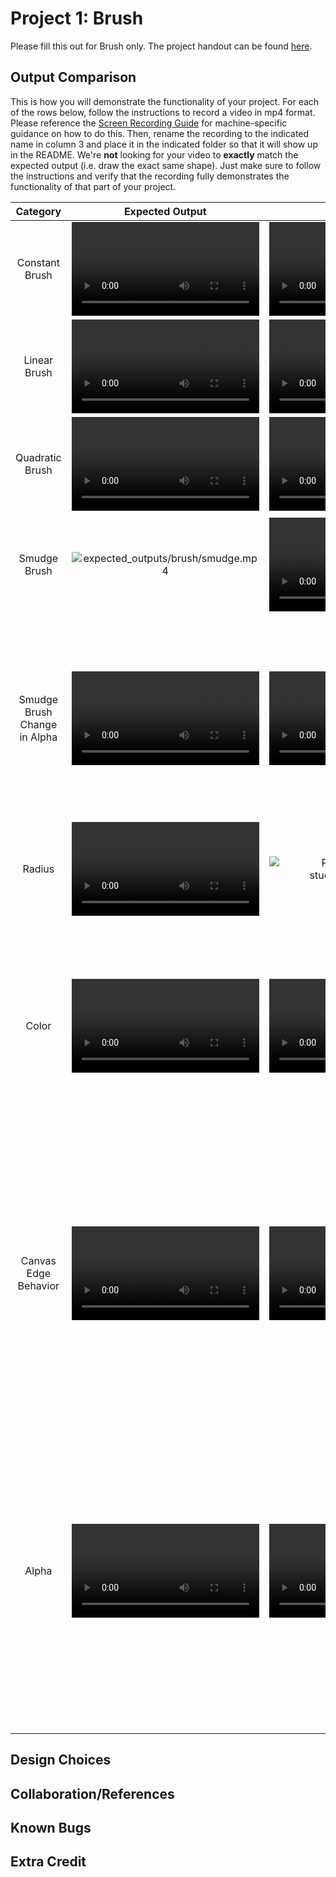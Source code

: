 # Project 1: Brush

Please fill this out for Brush only. The project handout can be found [here](https://cs1230.graphics/projects/raster/1).

## Output Comparison
This is how you will demonstrate the functionality of your project. For each of the rows below, follow the instructions to record a video in mp4 format. Please reference the [Screen Recording Guide](https://cs1230.graphics/docs/screen-recording/) for machine-specific guidance on how to do this. Then, rename the recording to the indicated name in column 3 and place it in the indicated folder so that it will show up in the README. We're **not** looking for your video to **exactly** match the expected output (i.e. draw the exact same shape). Just make sure to follow the instructions and verify that the recording fully demonstrates the functionality of that part of your project.

| Category | Expected Output | Your Output | Instructions |
| :------------------------: | :--------------------------------------------------: | :-------------------------------------------------: | :-------------------------------------------------: | 
| Constant Brush |  ![expected_outputs/brush/constant.mp4](expected_outputs/brush/constant.mp4) | ![Place constant.mp4 in student_outputs/brush](student_outputs/brush/constant.mp4) | Draw with the constant brush. |
| Linear Brush |  ![expected_outputs/brush/linear.mp4](expected_outputs/brush/linear.mp4) | ![Place linear.mp4 in student_outputs/brush](student_outputs/brush/linear.mp4) | Draw with the linear brush. |
| Quadratic Brush |  ![expected_outputs/brush/quadratic.mp4](expected_outputs/brush/quadratic.mp4) | ![Place quadratic.mp4 in student_outputs/brush](student_outputs/brush/quadratic.mp4) | Draw with the quadratic brush. |
| Smudge Brush |  ![expected_outputs/brush/smudge.mp4](expected_outputs/brush/smudge) | ![Place smudge.mp4 in student_outputsbrush](student_outputs/brush/smudge.mp4) | Draw some colors on the canvas and use the smudge brush to smear them together. |
| Smudge Brush Change in Alpha |  ![expected_outputs/brush/smudge_change_in_alpha.mp4](expected_outputs/brush/smudge_change_in_alpha.mp4) | ![Place smudge_change_in_alpha.mp4 in student_outputs/brush](student_outputs/brush/smudge_change_in_alpha.mp4) | Draw some colors on the canvas. Use the smudge brush with varying alpha levels (use at least three) and demonstrate that the brush still works the same way each time. |
| Radius |  ![expected_outputs/brush/radius.mp4](expected_outputs/brush/radius.mp4) | ![Place radius.mp4 in student_outputs/brush](student_outputs/texture_cube2.png) | Use any brush with at least 3 different values for the radius. |
| Color |  ![expected_outputs/brush/color.mp4](expected_outputs/brush/color.mp4) | ![Place color.mp4 in student_outputs/brush](student_outputs/brush/color.mp4) | Use any brush to draw red (255, 0, 0), green (0, 255, 0), and blue (0, 0, 255). Also, draw with a different color where at least two of the red, green, and blue channels do not equal 0. |
| Canvas Edge Behavior |  ![expected_outputs/brush/canvas_edge_behavior.mp4](expected_outputs/brush/canvas_edge_behavior.mp4) | ![Place canvas_edge_behavior.mp4 in student_outputs/brush](student_outputs/brush/canvas_edge_behavior.mp4) | With any brush, click **outside** of the canvas in a place where the radius of the brush would normally extend to a location on the canvas and ensure that no color is drawn. Then, start drawing on the canvas and drag your mouse off of the edge. |
| Alpha | ![expected_outputs/brush/alpha.mp4](expected_outputs/brush/alpha.mp4) | ![Place alpha.mp4 in student_outputs/brush](student_outputs/brush/alpha.mp4) | With the constant brush, draw a single dot of red (255, 0, 0) with an alpha of 255. Then, draw over it with a single dot of blue (0, 0, 255) with an alpha of 100. You should get a purpleish color. Lastly, demonstrate that a brush will not draw if the alpha value is 0. |
| | | |

## Design Choices

## Collaboration/References

## Known Bugs

## Extra Credit